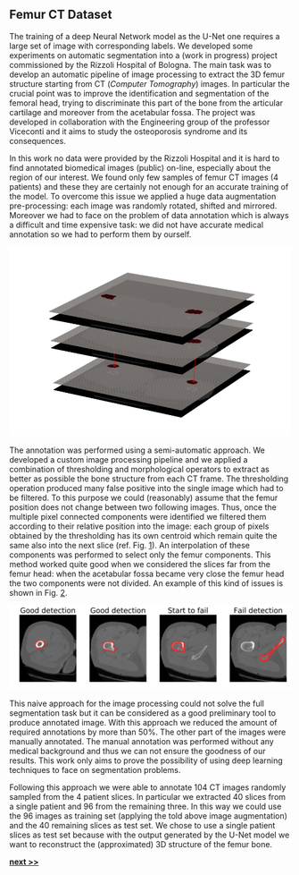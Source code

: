 ## Femur CT Dataset

The training of a deep Neural Network model as the U-Net one requires a large set of image with corresponding labels.
We developed some experiments on automatic segmentation into a (work in progress) project commissioned by the Rizzoli Hospital of Bologna.
The main task was to develop an automatic pipeline of image processing to extract the 3D femur structure starting from CT (*Computer Tomography*) images.
In particular the crucial point was to improve the identification and segmentation of the femoral head, trying to discriminate this part of the bone from the articular cartilage and moreover from the acetabular fossa.
The project was developed in collaboration with the Engineering group of the professor Viceconti and it aims to study the osteoporosis syndrome and its consequences.

In this work no data were provided by the Rizzoli Hospital and it is hard to find annotated biomedical images (public) on-line, especially about the region of our interest.
We found only few samples of femur CT images (4 patients) and these they are certainly not enough for an accurate training of the model.
To overcome this issue we applied a huge data augmentation pre-processing: each image was randomly rotated, shifted and mirrored.
Moreover we had to face on the problem of data annotation which is always a difficult and time expensive task: we did not have accurate medical annotation so we had to perform them by ourself.

![Naive segmentation pipeline applied to a series of CT slices. The thresholding algorithm combined with morphological operations allow to obtained a naive segmentation of the femur bone. The centroid of the segmented connected components is used to filter the false positive results. This pipeline was used to simplify the annotation procedure of the CT dataset.](../../../../img/3D_tool.png)

The annotation was performed using a semi-automatic approach.
We developed a custom image processing pipeline and we applied a combination of thresholding and morphological operators to extract as better as possible the bone structure from each CT frame.
The thresholding operation produced many false positive into the single image which had to be filtered.
To this purpose we could (reasonably) assume that the femur position does not change between two following images.
Thus, once the multiple pixel connected components were identified we filtered them according to their relative position into the image: each group of pixels obtained by the thresholding has its own centroid which remain quite the same also into the next slice (ref. Fig. [1](../../../../img/3D_tool.png)).
An interpolation of these components was performed to select only the femur components.
This method worked quite good when we considered the slices far from the femur head: when the acetabular fossa became very close the femur head the two components were not divided.
An example of this kind of issues is shown in Fig. [2](../../../../img/segmentation_tool.svg).

![Example of automatic segmentation using custom image processing pipeline. Starting from the bottom of femur bone the detection seems good but when the method starts to fail the failure is propagated to the next slices. The method is too naive to perform a good segmentation on the full set of slices. However, it can be useful to reduce the quantity of slices to annotate manually.](../../../../img/segmentation_tool.svg)

This naive approach for the image processing could not solve the full segmentation task but it can be considered as a good preliminary tool to produce annotated image.
With this approach we reduced the amount of required annotations by more than 50%.
The other part of the images were manually annotated.
The manual annotation was performed without any medical background and thus we can not ensure the goodness of our results.
This work only aims to prove the possibility of using deep learning techniques to face on segmentation problems.

Following this approach we were able to annotate 104 CT images randomly sampled from the 4 patient slices.
In particular we extracted 40 slices from a single patient and 96 from the remaining three.
In this way we could use the 96 images as training set (applying the told above image augmentation) and the 40 remaining slices as test set.
We chose to use a single patient slices as test set because with the output generated by the U-Net model we want to reconstruct the (approximated) 3D structure of the femur bone.


[**next >>**](./Results.md)